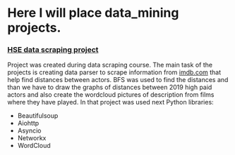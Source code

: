 # Here I will place data_mining projects.

### [HSE data scraping project](https://github.com/Ildar-agliukov/data_mining/tree/master/hse_data_scraping_project)
Project was created during data scraping course. The main task of the projects is creating data parser to scrape information from [imdb.com](https://imdb.com) that help find
distances between actors. BFS was used to find the distances and than we have to
draw the graphs of distances between 2019 high paid actors and also create the wordcloud pictures of description from films where they have played.
In that project was used next Python libraries: 
* Beautifulsoup
* Aiohttp
* Asyncio
* Networkx
* WordCloud



